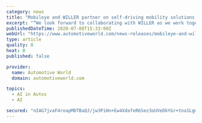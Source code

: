 ```yaml
---
category: news
title: "Mobileye and WILLER partner on self-driving mobility solutions for Japan, Southeast Asia"
excerpt: "“We look forward to collaborating with WILLER as we work together for new mobility in the region by bringing self-driving mobility services to Japan, Taiwan and ASEAN markets.” “Collaboration with Mobileye is highly valuable for WILLER and a big step ..."
publishedDateTime: 2020-07-08T15:33:00Z
webUrl: "https://www.automotiveworld.com/news-releases/mobileye-and-willer-partner-on-self-driving-mobility-solutions-for-japan-southeast-asia/"
type: article
quality: 0
heat: 0
published: false

provider:
  name: Automotive World
  domain: automotiveworld.com

topics:
  - AI in Autos
  - AI

secured: "nIAG7jvaF4roapMDTBaQJ/jw3PiHn+Ew4XdafeR6Sez3oUVeDkYGr+tna1LgmBuaYyO7cVwzi0t8mFCxL3wok0QvU68+5tnrfm+0jKM2RIBqRXrpgqUZ81O6Ivw1SP+tt3Be9TNun7N0sFTAy5WI6EnN2LwO+iEj/+0GG1etbzlYyGytOH/yzizIzWe6OoSLnzp7j0/3GcfrEMBW5oFoV8203jim6wHAzvJOVJGaRGXhLoedrqnIDhhjG3T+vgHaytgjF1agfDOz2aQItWGu7tI9M63lgA2X0akFKNHlzru1jIdHiKrqiDuMqEJhAz55rg2MqXpPfQdCl6VOAlfvrg==;ocHJ+Wmd0B/7HL/1x9OVfA=="
---
```



